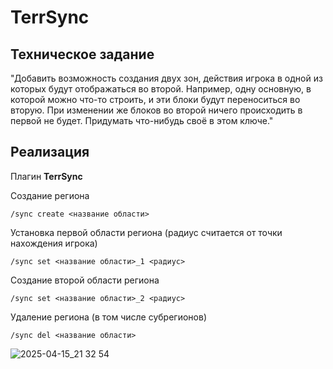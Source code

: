 # TerrSync

## Техническое задание

"Добавить возможность создания двух зон, 
действия игрока в одной из которых будут отображаться во второй.
Например, одну основную, в которой можно что-то строить, и эти блоки будут переноситься во вторую.
При изменении же блоков во второй ничего происходить в первой не будет.
Придумать что-нибудь своё в этом ключе."

## Реализация

Плагин **TerrSync**

Создание региона
```
/sync create <название области>
```

Установка первой области региона (радиус считается от точки нахождения игрока)
```
/sync set <название области>_1 <радиус>
```

Создание второй области региона
```
/sync set <название области>_2 <радиус>
```

Удаление региона (в том числе субрегионов)
```
/sync del <название области>
```

![2025-04-15_21 32 54](https://github.com/user-attachments/assets/722cf7ea-a211-42d8-8d50-1213c2f840df)
